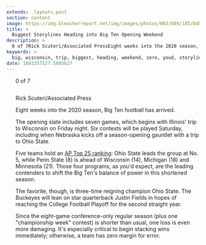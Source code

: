 ```yaml
--- 
extends: _layouts.post 
section: content 
image: https://img.bleacherreport.net/img/images/photos/003/889/185/bd85bb2521f6574f14081ce96bab3adc_crop_exact.jpg?w=1200&h=1200&q=75 
title: > 
  Biggest Storylines Heading into Big Ten Opening Weekend 
description: > 
  0 of 7Rick Scuteri/Associated PressEight weeks into the 2020 season, Big Ten football has arrived.The opening slate includes seven games, which begins with Illinois' trip to Wisconsin on Friday night.Six contests will be played Saturday, including when Nebraska kicks off a season-opening gauntlet with a trip to Ohio State.Five teams hold an AP Top 25 ranking: Ohio State leads the group at No.The favorite, though, is three-time reigning champion Ohio State. 
keywords: > 
  big, wisconsin, trip, biggest, heading, weekend, zero, youd, storylines, state, season, yearsince, football, ohio, opening 
date: 1603357527.5895627 
--- 
```

<ol><p class="slideData">0 of 7</p><p></p><img alt="" src="https://static-assets.bleacherreport.net/img/atoms/lazyImage/logo.png"><p class="credit">Rick Scuteri/Associated Press</p><p class="">Eight weeks into the 2020 season, Big Ten football has arrived.</p><p class="">The opening slate includes seven games, which begins with Illinois' trip to Wisconsin on Friday night. Six contests will be played Saturday, including when Nebraska kicks off a season-opening gauntlet with a trip to Ohio State.</p><p class="">Five teams hold an <a href="https://apnews.com/hub/ap-top-25-college-football-poll" target="_blank" rel="noopener noreferrer">AP Top 25 ranking</a>: Ohio State leads the group at No. 5, while Penn State (8) is ahead of Wisconsin (14), Michigan (18) and Minnesota (21). Those four programs, as you'd expect, are the leading contenders to shift the Big Ten's balance of power in this shortened season.</p><p class="">The favorite, though, is three-time reigning champion Ohio State. The Buckeyes will lean on star quarterback Justin Fields in hopes of reaching the College Football Playoff for the second straight year.</p><p class="">Since the eight-game conference-only regular season (plus one "championship week" contest) is shorter than usual, one loss is even more damaging. It's especially critical to begin stacking wins immediately; otherwise, a team has zero margin for error.</p></ol>